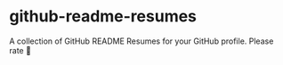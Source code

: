 # github-readme-resumes
A collection of GitHub README Resumes for your GitHub profile. Please rate 💙 

